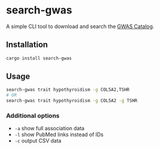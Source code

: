 # search-gwas

A simple CLI tool to download and search the [GWAS Catalog](https://www.ebi.ac.uk/gwas/).

## Installation

```bash
cargo install search-gwas
```

## Usage

```bash
search-gwas trait hypothyroidism -g COL5A2,TSHR
# OR
search-gwas trait hypothyroidism -g COL5A2 -g TSHR
```

### Additional options
- `-a` show full association data
- `-l` show PubMed links instead of IDs
- `-c` output CSV data

